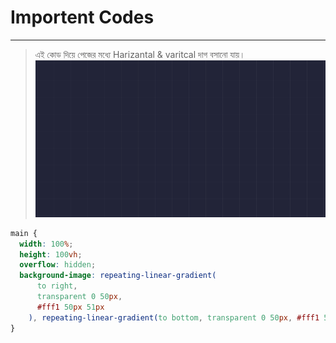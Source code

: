 # Importent Codes

---

> এই কোড দিয়ে পেজের মধ্যে Harizantal & varitcal দাগ বসানো যায়।
> ![alt text](image.png)

```css
main {
  width: 100%;
  height: 100vh;
  overflow: hidden;
  background-image: repeating-linear-gradient(
      to right,
      transparent 0 50px,
      #fff1 50px 51px
    ), repeating-linear-gradient(to bottom, transparent 0 50px, #fff1 50px 51px);
}
```
